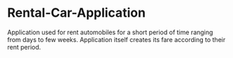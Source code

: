 # Rental-Car-Application
Application used for rent automobiles for a short period of time ranging from days to few weeks. Application itself creates its fare according to their rent period.
